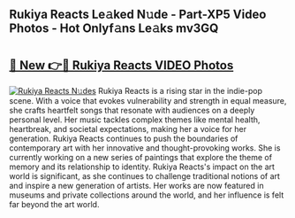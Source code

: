 ## Rukiya Reacts Le𝚊ked N𝚞de - Part-XP5 Video Photos - Hot Onlyf𝚊ns Le𝚊ks mv3GQ

# <h2><a href="http://ac37217.deff.icu/?id=Rukiya+Reacts">🔗 New 👉🔴 Rukiya Reacts VIDEO Photos</a></h2>

[![Rukiya Reacts N𝚞des](https://i.imgur.com/rIISA9y.gif)](http://ac37217.deff.icu/?id=Rukiya+Reacts)
Rukiya Reacts is a rising star in the indie-pop scene. With a voice that evokes vulnerability and strength in equal measure, she crafts heartfelt songs that resonate with audiences on a deeply personal level. Her music tackles complex themes like mental health, heartbreak, and societal expectations, making her a voice for her generation. Rukiya Reacts continues to push the boundaries of contemporary art with her innovative and thought-provoking works. She is currently working on a new series of paintings that explore the theme of memory and its relationship to identity. Rukiya Reacts's impact on the art world is significant, as she continues to challenge traditional notions of art and inspire a new generation of artists. Her works are now featured in museums and private collections around the world, and her influence is felt far beyond the art world.
